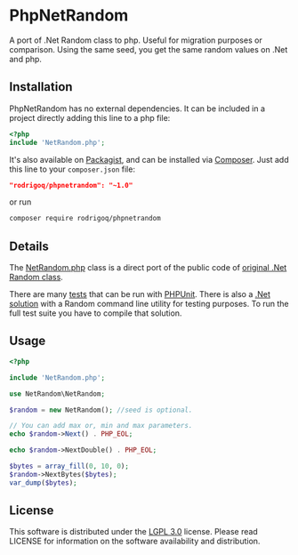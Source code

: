 # PhpNetRandom
A port of .Net Random class to php. Useful for migration purposes or comparison.  Using the same seed, you get the same random values on .Net and php.

## Installation

PhpNetRandom has no external dependencies. It can be included in a project directly adding this line to a php file:
```php
<?php
include 'NetRandom.php';

```
It's also available on [Packagist](https://packagist.org/packages/rodrigoq/phpnetrandom), and can be installed via [Composer](https://getcomposer.org). Just add this line to your `composer.json` file:

```json
"rodrigoq/phpnetrandom": "~1.0"
```

or run

```sh
composer require rodrigoq/phpnetrandom
```

## Details
The [NetRandom.php](https://github.com/rodrigo/phpnetrandom/src/NetRandom.php) class is a direct port of the public code of [original .Net Random class](https://referencesource.microsoft.com/#mscorlib/system/random.cs).

There are many [tests](https://github.com/rodrigo/phpnetrandom/tests) that can be run with [PHPUnit](https://phpunit.de). There is also a [.Net solution](https://github.com/rodrigoq/phpnetrandom/tests/NetRandom) with a Random command line utility for testing purposes. To run the full test suite you have to compile that solution.

## Usage
```php
<?php

include 'NetRandom.php';

use NetRandom\NetRandom;

$random = new NetRandom(); //seed is optional.

// You can add max or, min and max parameters.
echo $random->Next() . PHP_EOL;

echo $random->NextDouble() . PHP_EOL;

$bytes = array_fill(0, 10, 0);
$random->NextBytes($bytes);
var_dump($bytes);

```

## License
This software is distributed under the [LGPL 3.0](http://www.gnu.org/licenses/lgpl-3.0.html) license. Please read LICENSE for information on the software availability and distribution.

